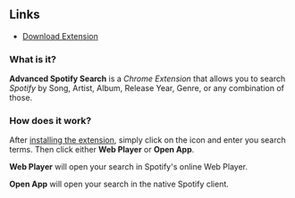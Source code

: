 ## Links
- [Download Extension](https://chrome.google.com/webstore/detail/advanced-spotify-search/ppejgllbljogfbmanhgcgdheckimfino)

### What is it?
__Advanced Spotify Search__ is a *Chrome Extension* that allows you to search *Spotify* by Song, Artist, Album, Release Year, Genre, or any combination of those.

### How does it work?
After [installing the extension](https://chrome.google.com/webstore/detail/advanced-spotify-search/ppejgllbljogfbmanhgcgdheckimfino), simply click on the icon and enter you search terms. Then click either **Web Player** or **Open App**. 

**Web Player** will open your search in Spotify's online Web Player. 

**Open App** will open your search in the native Spotify client.